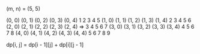 (m, n) = (5, 5)

(0, 0) (0, 1) (0, 2) (0, 3) (0, 4)    1 2 3 4 5
(1, 0) (1, 1) (1, 2) (1, 3) (1, 4)    2 3 4 5 6
(2, 0) (2, 1) (2, 2) (2, 3) (2, 4) => 3 4 5 6 7
(3, 0) (3, 1) (3, 2) (3, 3) (3, 4)    4 5 6 7 8
(4, 0) (4, 1) (4, 2) (4, 3) (4, 4)    5 6 7 8 9

dp[i, j] = dp[i - 1][j] + dp[i][j - 1]
